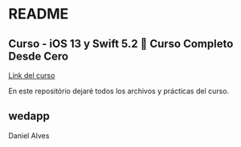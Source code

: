 # README
## Curso - iOS 13 y Swift 5.2  Curso Completo Desde Cero
[Link del curso](https://www.udemy.com/course/swift_ios/)

En este repositório dejaré todos los archivos y prácticas del curso.

## wedapp
Daniel Alves
